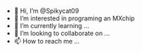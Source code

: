 - 👋 Hi, I’m @Spikycat09
- 👀 I’m interested in programing an MXchip
- 🌱 I’m currently learning ...
- 💞️ I’m looking to collaborate on ...
- 📫 How to reach me ...

<!---
Spikycat09/Spikycat09 is a ✨ special ✨ repository because its `README.md` (this file) appears on your GitHub profile.
You can click the Preview link to take a look at your changes.
--->
